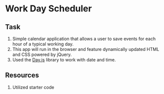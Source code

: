 # Work Day Scheduler

## Task

1. Simple calendar application that allows a user to save events for each hour of a typical working day.
2. This app will run in the browser and feature dynamically updated HTML and CSS powered by jQuery.
3. Used the [Day.js](https://day.js.org/en/) library to work with date and time. 

## Resources
1. Utilized starter code